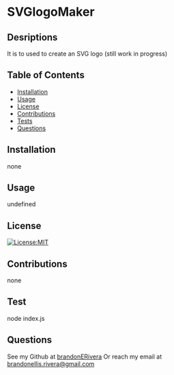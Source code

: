 # SVGlogoMaker
  ## Desriptions
  It is to used to create an SVG logo (still work in progress)

  ## Table of Contents
  
  - [Installation](#Installation)
  - [Usage](#Usage)
  - [License](#License)
  - [Contributions](#Contributions)
  - [Tests](#Test)
  - [Questions](#Questions)
  ## Installation
  none
  ## Usage
  undefined
  ## License
  [![License:MIT](https://img.shields.io/badge/License-MIT-blue.svg)](https://opensource.org/licenses/MIT)
  ## Contributions
  none
  ## Test
  node index.js
  ## Questions
  See my Github at [brandonERivera](https://github.com/brandonERivera)
  Or reach my email at brandonellis.rivera@gmail.com
